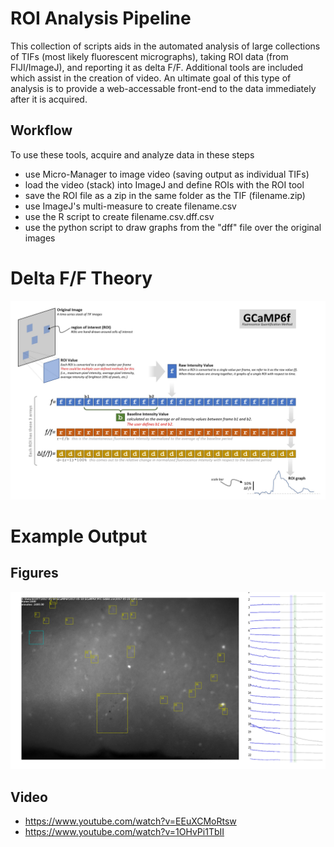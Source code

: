 # ROI Analysis Pipeline
This collection of scripts aids in the automated analysis of large collections of TIFs (most likely fluorescent micrographs), taking ROI data (from FIJI/ImageJ), and reporting it as delta F/F. Additional tools are included which assist in the creation of video. An ultimate goal of this type of analysis is to provide a web-accessable front-end to the data immediately after it is acquired.

## Workflow
To use these tools, acquire and analyze data in these steps

* use Micro-Manager to image video (saving output as individual TIFs)
* load the video (stack) into ImageJ and define ROIs with the ROI tool
* save the ROI file as a zip in the same folder as the TIF (filename.zip)
* use ImageJ's multi-measure to create filename.csv
* use the R script to create filename.csv.dff.csv
* use the python script to draw graphs from the "dff" file over the original images


# Delta F/F Theory

![](doc/theory.jpg)

# Example Output

## Figures
![](Python/video_frame_02400.png)

## Video
* https://www.youtube.com/watch?v=EEuXCMoRtsw
* https://www.youtube.com/watch?v=1OHvPi1TbII

